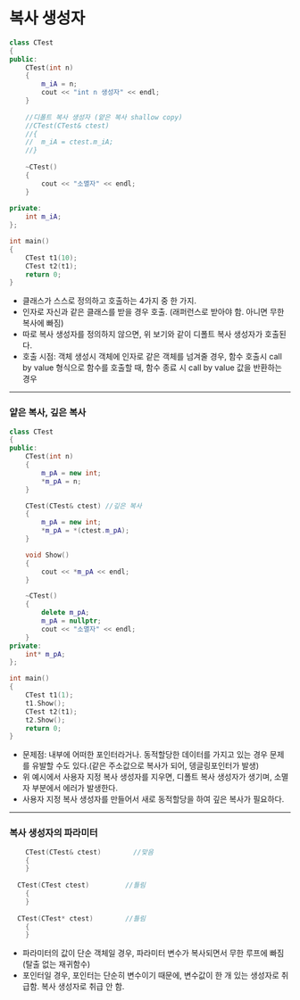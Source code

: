 # 복사 생성자
```c++
class CTest
{
public:
	CTest(int n)
	{
		m_iA = n;
		cout << "int n 생성자" << endl;
	}
  
	//디폴트 복사 생성자 (얕은 복사 shallow copy)
	//CTest(CTest& ctest)
	//{
	//	m_iA = ctest.m_iA;
	//}
  
	~CTest()
	{
		cout << "소멸자" << endl;
	}
  
private:
	int m_iA;
};

int main()
{
	CTest t1(10);
	CTest t2(t1);
	return 0;
}
```
- 클래스가 스스로 정의하고 호출하는 4가지 중 한 가지.
- 인자로 자신과 같은 클래스를 받을 경우 호출. (래퍼런스로 받아야 함. 아니면 무한 복사에 빠짐)
- 따로 복사 생성자를 정의하지 않으면, 위 보기와 같이 디폴트 복사 생성자가 호출된다.
- 호출 시점: 객체 생성시 객체에 인자로 같은 객체를 넘겨줄 경우, 함수 호출시 call by value 형식으로 함수를 호출할 때, 함수 종료 시 call by value 값을 반환하는 경우
***
### 얕은 복사, 깊은 복사
```c++
class CTest
{
public:
	CTest(int n)
	{
		m_pA = new int;
		*m_pA = n;
 	}

	CTest(CTest& ctest) //깊은 복사
	{
		m_pA = new int;
		*m_pA = *(ctest.m_pA);
	}

	void Show()
	{
		cout << *m_pA << endl;
	}

	~CTest()
	{
		delete m_pA;
		m_pA = nullptr;
		cout << "소멸자" << endl;
	}
private:
	int* m_pA;
};

int main()
{
	CTest t1(1);
	t1.Show();
	CTest t2(t1);
	t2.Show();
	return 0;
}

```
- 문제점: 내부에 어떠한 포인터라거나. 동적할당한 데이터를 가지고 있는 경우 문제를 유발할 수도 있다.(같은 주소값으로 복사가 되어, 뎅글링포인터가 발생)
- 위 예시에서 사용자 지정 복사 생성자를 지우면, 디폴트 복사 생성자가 생기며, 소멸자 부분에서 에러가 발생한다.
- 사용자 지정 복사 생성자를 만들어서 새로 동적할당을 하여 깊은 복사가 필요하다.
***
### 복사 생성자의 파라미터
```c++
	CTest(CTest& ctest)        //맞음
	{
	}
  
  CTest(CTest ctest)         //틀림
	{
	}
  
  CTest(CTest* ctest)        //틀림
	{
	}
```
- 파라미터의 값이 단순 객체일 경우, 파라미터 변수가 복사되면서 무한 루프에 빠짐(탈출 없는 재귀함수)
- 포인터일 경우, 포인터는 단순히 변수이기 때문에, 변수값이 한 개 있는 생성자로 취급함. 복사 생성자로 취급 안 함.
